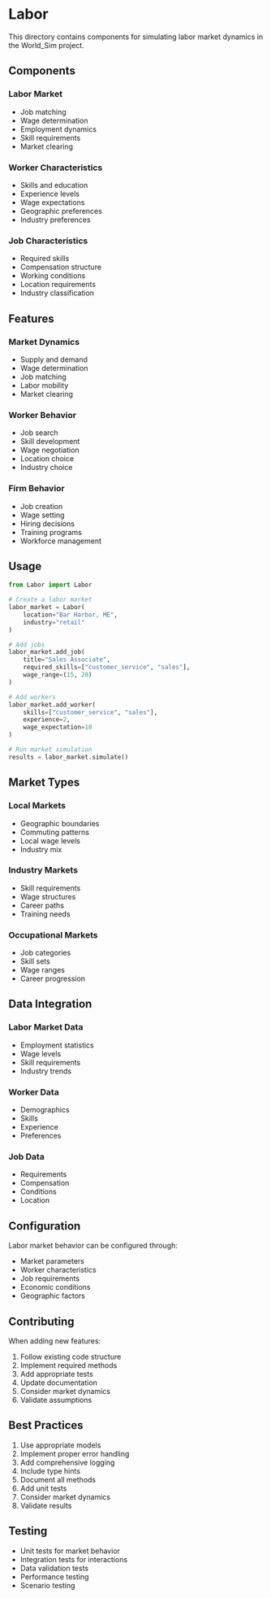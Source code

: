 # Labor

This directory contains components for simulating labor market dynamics in the World_Sim project.

## Components

### Labor Market
- Job matching
- Wage determination
- Employment dynamics
- Skill requirements
- Market clearing

### Worker Characteristics
- Skills and education
- Experience levels
- Wage expectations
- Geographic preferences
- Industry preferences

### Job Characteristics
- Required skills
- Compensation structure
- Working conditions
- Location requirements
- Industry classification

## Features

### Market Dynamics
- Supply and demand
- Wage determination
- Job matching
- Labor mobility
- Market clearing

### Worker Behavior
- Job search
- Skill development
- Wage negotiation
- Location choice
- Industry choice

### Firm Behavior
- Job creation
- Wage setting
- Hiring decisions
- Training programs
- Workforce management

## Usage

```python
from Labor import Labor

# Create a labor market
labor_market = Labor(
    location="Bar Harbor, ME",
    industry="retail"
)

# Add jobs
labor_market.add_job(
    title="Sales Associate",
    required_skills=["customer_service", "sales"],
    wage_range=(15, 20)
)

# Add workers
labor_market.add_worker(
    skills=["customer_service", "sales"],
    experience=2,
    wage_expectation=18
)

# Run market simulation
results = labor_market.simulate()
```

## Market Types

### Local Markets
- Geographic boundaries
- Commuting patterns
- Local wage levels
- Industry mix

### Industry Markets
- Skill requirements
- Wage structures
- Career paths
- Training needs

### Occupational Markets
- Job categories
- Skill sets
- Wage ranges
- Career progression

## Data Integration

### Labor Market Data
- Employment statistics
- Wage levels
- Skill requirements
- Industry trends

### Worker Data
- Demographics
- Skills
- Experience
- Preferences

### Job Data
- Requirements
- Compensation
- Conditions
- Location

## Configuration

Labor market behavior can be configured through:
- Market parameters
- Worker characteristics
- Job requirements
- Economic conditions
- Geographic factors

## Contributing

When adding new features:
1. Follow existing code structure
2. Implement required methods
3. Add appropriate tests
4. Update documentation
5. Consider market dynamics
6. Validate assumptions

## Best Practices

1. Use appropriate models
2. Implement proper error handling
3. Add comprehensive logging
4. Include type hints
5. Document all methods
6. Add unit tests
7. Consider market dynamics
8. Validate results

## Testing

- Unit tests for market behavior
- Integration tests for interactions
- Data validation tests
- Performance testing
- Scenario testing 